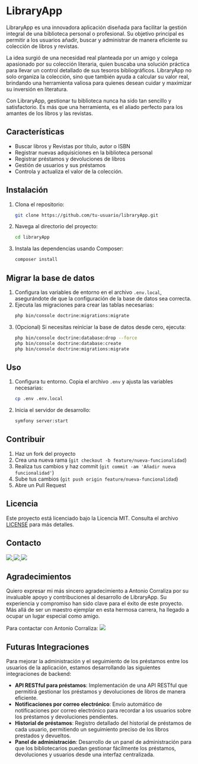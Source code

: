 # LibraryApp

LibraryApp es una innovadora aplicación diseñada para facilitar la gestión integral de una biblioteca personal o profesional. Su objetivo principal es permitir a los usuarios añadir, buscar y administrar de manera eficiente su colección de libros y revistas.

La idea surgió de una necesidad real planteada por un amigo y colega apasionado por su colección literaria, quien buscaba una solución práctica para llevar un control detallado de sus tesoros bibliográficos. LibraryApp no solo organiza la colección, sino que también ayuda a calcular su valor real, brindando una herramienta valiosa para quienes desean cuidar y maximizar su inversión en literatura.

Con LibraryApp, gestionar tu biblioteca nunca ha sido tan sencillo y satisfactorio. Es más que una herramienta, es el aliado perfecto para los amantes de los libros y las revistas.

## Características

- Buscar libros y Revistas por título, autor o ISBN
- Registrar nuevas adquisiciones en la biblioteca personal
- Registrar préstamos y devoluciones de libros
- Gestión de usuarios y sus préstamos 
- Controla y actualiza el valor de la colección.

## Instalación

1. Clona el repositorio:
    ```bash
    git clone https://github.com/tu-usuario/libraryApp.git
    ```
2. Navega al directorio del proyecto:
    ```bash
    cd libraryApp
    ```
3. Instala las dependencias usando Composer:
    ```bash
    composer install
    ```

## Migrar la base de datos

1. Configura las variables de entorno en el archivo `.env.local`, asegurándote de que la configuración de la base de datos sea correcta.
2. Ejecuta las migraciones para crear las tablas necesarias:
    ```bash
    php bin/console doctrine:migrations:migrate
    ```
3. (Opcional) Si necesitas reiniciar la base de datos desde cero, ejecuta:
    ```bash
    php bin/console doctrine:database:drop --force
    php bin/console doctrine:database:create
    php bin/console doctrine:migrations:migrate
    ```
## Uso

1. Configura tu entorno. Copia el archivo `.env` y ajusta las variables necesarias:
    ```bash
    cp .env .env.local
    ```
2. Inicia el servidor de desarrollo:
    ```bash
    symfony server:start
    ``` 

## Contribuir

1. Haz un fork del proyecto
2. Crea una nueva rama (`git checkout -b feature/nueva-funcionalidad`)
3. Realiza tus cambios y haz commit (`git commit -am 'Añadir nueva funcionalidad'`)
4. Sube tus cambios (`git push origin feature/nueva-funcionalidad`)
5. Abre un Pull Request

## Licencia

Este proyecto está licenciado bajo la Licencia MIT. Consulta el archivo [LICENSE](LICENSE) para más detalles.

## Contacto

<a href = "mailto:vincenzodonnarumma22@gmail.com"  target="_blank">
<img src="https://img.shields.io/badge/Gmail-C6362C?style=for-the-badge&logo=gmail&logoColor=white" target="_blank">
</a>
<a href="https://github.com/vincenzo2202"  target="_blank">
    <img src= "https://img.shields.io/badge/GitHub-100000?style=for-the-badge&logo=github&logoColor=white"  target="_blank"/>
</a>  
<a href="https://www.linkedin.com/in/vincenzo2202/" target="_blank">
<img src="https://img.shields.io/badge/-LinkedIn-%230077B5?style=for-the-badge&logo=linkedin&logoColor=white" target="_blank" >
</a> 

## Agradecimientos

Quiero expresar mi más sincero agradecimiento a Antonio Corraliza por su invaluable apoyo y contribuciones al desarrollo de LibraryApp. Su experiencia y compromiso han sido clave para el éxito de este proyecto. Más allá de ser un maestro ejemplar en esta hermosa carrera, ha llegado a ocupar un lugar especial como amigo. 

Para contactar con Antonio Corraliza:
<a href="https://github.com/antoniocorraliza">
<img src="https://img.shields.io/badge/github-24292F?style=for-the-badge&logo=github&logoColor=red" style="margin-right: 60px;" />
</a>

## Futuras Integraciones

Para mejorar la administración y el seguimiento de los préstamos entre los usuarios de la aplicación, estamos desarrollando las siguientes integraciones de backend:

- **API RESTful para préstamos**: Implementación de una API RESTful que permitirá gestionar los préstamos y devoluciones de libros de manera eficiente. 
- **Notificaciones por correo electrónico**: Envío automático de notificaciones por correo electrónico para recordar a los usuarios sobre los préstamos y devoluciones pendientes.
- **Historial de préstamos**: Registro detallado del historial de préstamos de cada usuario, permitiendo un seguimiento preciso de los libros prestados y devueltos.
- **Panel de administración**: Desarrollo de un panel de administración para que los bibliotecarios puedan gestionar fácilmente los préstamos, devoluciones y usuarios desde una interfaz centralizada.
 